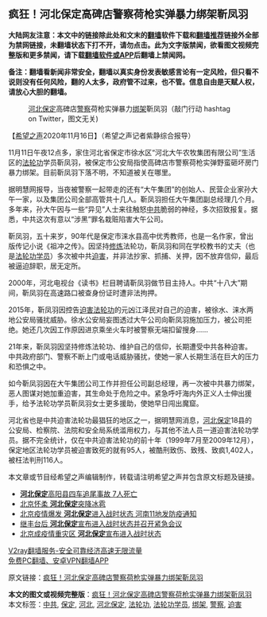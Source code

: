  <h2>疯狂！河北保定高碑店警察荷枪实弹暴力绑架靳凤羽</h2> <p class="notice"><b>大陆网友注意：本文中的链接除此处和文末的<a href="https://github.com/bannedbook/fanqiang" >翻墙</a>软件下载和<a href="https://github.com/killgcd/justmysocks/blob/master/README.md">翻墙推荐</a>链接外全部为禁网链接，未翻墙状态下打不开，请勿点击。此为文字版禁闻，欲看图文视频完整版和更多禁闻，请下载<a href="https://github.com/bannedbook/fanqiang">翻墙软件或APP</a>后翻墙上禁闻网。</p><p>备注：翻墙看新闻非常安全，翻墙以真实身份发表敏感言论有一定风险，但只看不说则没有任何风险，翻的人太多，政府管不过来，也不管。信息自由是天赋人权，请放心大胆的翻墙。</b></p>  <div class="entry"> <figure><figcaption><a href="https://www.bannedbook.org/bnews/tag/%e6%b2%b3%e5%8c%97/" class="st_tag internal_tag" rel="tag" title="标签 河北 下的日志">河北</a><a href="https://www.bannedbook.org/bnews/tag/%E4%BF%9D%E5%AE%9A/" class="st_tag internal_tag" rel="tag" title="标签 保定 下的日志">保定</a>高碑店<a href="https://www.bannedbook.org/bnews/tag/%e8%ad%a6%e5%af%9f/" class="st_tag internal_tag" rel="tag" title="标签 警察 下的日志">警察</a>荷枪实弹暴力<a href="https://www.bannedbook.org/bnews/tag/%e7%bb%91%e6%9e%b6/" class="st_tag internal_tag" rel="tag" title="标签 绑架 下的日志">绑架</a>靳凤羽（敲门行动 hashtag on Twitter，图文无关)</figcaption></figure> <p>【<span class='wp_keywordlink_affiliate'><a href="https://www.soundofhope.org" title="希望之声" target="_blank">希望之声</a></span>2020年11月16日】（希望之声记者紫静综合报导）</p> <p>11月11日午夜12点多，家住河北省保定市徐水区“河北大午农牧集团有限公司”生活区的<a href="https://www.bannedbook.org/bnews/tag/%e6%b3%95%e8%bd%ae%e5%8a%9f/" class="st_tag internal_tag" rel="tag" title="标签 法轮功 下的日志">法轮功</a>学员靳凤羽，被保定市公安局指使高碑店市警察荷枪实弹野蛮砸坏房门暴力绑架。目前靳凤羽下落不明，不知道被关在哪里。</p> <p>据明慧网报导，当夜被警察一起带走的还有“大午集团”的创始人、民营企业家孙大午一家，以及集团公司全部高管共十几人。靳凤羽担任大午集团副总经理几个月。多年来，孙大午因与一些“异见”人士来往触怒<a href="https://www.bannedbook.org/bnews/tag/%e4%b8%ad%e5%85%b1/" class="st_tag internal_tag" rel="tag" title="标签 中共 下的日志">中共</a>脆弱的神经，多次招致报复。据悉，中共这次有意以“涉黑”罪名栽赃陷害大午公司。</p>  <p>靳凤羽，五十来岁，90年代是保定市涞水县高中优秀教师，也是一名作家，曾出版传记小说《祖冲之传》。因坚持<span class='wp_keywordlink'><a href="https://www.qi-gong.me/" title="气功修炼网" target="_blank">修炼</a></span>法轮功，靳凤羽和同在学校教书的丈夫（也是<a href="https://www.bannedbook.org/bnews/tag/%e6%b3%95%e8%bd%ae%e5%8a%9f%e5%ad%a6%e5%91%98/" class="st_tag internal_tag" rel="tag" title="标签 法轮功学员 下的日志">法轮功学员</a>）多次被中共<a href="https://www.bannedbook.org/bnews/tag/%e8%bf%ab%e5%ae%b3/" class="st_tag internal_tag" rel="tag" title="标签 迫害 下的日志">迫害</a>，并非法抄家、抓捕、关押，因不放弃信仰，最后被逼迫辞职，居无定所。</p> <p>2000年，河北电视台《读书》栏目聘请靳凤羽做节目主持人。中共“十八大”期间，靳凤羽在高速路口被查身份证时遭非法拘押。</p> <p>2015年，靳凤羽因控告<span class='wp_keywordlink'><a href="https://www.bannedbook.org/forum11/topic278.html" title="评江泽民与中共相互利用迫害法轮功" target="_blank">迫害法轮功</a></span>的元凶江泽民对自己的迫害，被徐水、涞水两地公安局骚扰威胁。徐水公安局妄图透过大午公司向靳凤羽施加压力，被公司拒绝。她还几次因工作原因进京乘坐火车时被警察无端扣留搜身……</p>  <p>21年来，靳凤羽因坚持修炼法轮功、维护自己的信仰，长期遭受中共各种迫害。中共政府部门、警察不断上门或电话威胁骚扰，使她一家人长期生活在巨大的压力和恐惧之中。</p> <p>如今靳凤羽因在大午集团公司工作并担任公司副总经理，再一次被中共暴力绑架，恶人图谋对她加重迫害，其生命处于危险之中。紧急呼吁海内外正义人士伸出援手，给予法轮功学员靳凤羽女士更多援助，使她早日闯出魔窟。</p> <p>河北省也是中共迫害法轮功最猖狂的地区之一，据明慧网消息，<a href="https://www.bannedbook.org/bnews/tag/%E6%B2%B3%E5%8C%97%E4%BF%9D%E5%AE%9A/" class="st_tag internal_tag" rel="tag" title="标签 河北保定 下的日志">河北保定</a>18县的公安局、检察院、法院和安全局系统滥用权力，与其他不法人员一道迫害法轮功学员。据不完全统计，仅在中共迫害法轮功的前十年（1999年7月至2009年12月），保定地区法轮功学员被迫害致死的就有95人，被酷刑致伤、致残、致疯1,402人，被枉法判刑116人。</p>  <p>本文章或节目经希望之声编辑制作，转载请注明希望之声并包含原文标题及链接。</p> <ul class='op-related-articles' title='相关阅读'> <li><a href='https://www.bannedbook.org/bnews/baitai/20201022/1418233.html' target='_blank'><b>河北保定</b>高阳县四车追尾事故 7人死亡</a></li> <li><a href='https://www.bannedbook.org/bnews/cbnews/20200706/1356234.html' target='_blank'>北京怀柔 <b>河北保定</b>突降冰雹</a></li> <li><a href='https://www.bannedbook.org/bnews/cbnews/20200615/1345167.html' target='_blank'>北京疫情爆发 <b>河北保定</b>进入战时状态 河南11地发防疫通知</a></li> <li><a href='https://www.bannedbook.org/bnews/cbnews/20200615/1345146.html' target='_blank'>继丰台后 <b>河北保定</b>宣布进入战时状态并召开紧急会议</a></li> <li><a href='https://www.bannedbook.org/bnews/cbnews/20200615/1345139.html' target='_blank'>北京成疫情重灾区 <b>河北保定</b>宣布进入战时状态</a></li> </ul> <p class="texttj"> <a href="https://www.bannedbook.org/forum23/topic22702.html" target="_blank">V2ray翻墙服务-安全可靠经济高速无限流量</a><br/> <a href="https://github.com/bannedbook/fanqiang/wiki/%E7%A6%81%E9%97%BB%E7%BD%91%E5%AE%89%E5%8D%93%E7%BF%BB%E5%A2%99%E6%96%B0%E9%97%BBAPP" target="_blank">免费PC翻墙、安卓VPN翻墙APP</a></p><p>原文链接：<a class="src_link"  href="https://www.soundofhope.org/post/443608" target="_blank">疯狂！河北保定高碑店警察荷枪实弹暴力绑架靳凤羽</a></p><a name='sharetosocial'></a>       <div><b>本文的图文或视频完整版</b>：<a href='https://www.bannedbook.org/bnews/comments/20201117/1432295.html'>疯狂！河北保定高碑店警察荷枪实弹暴力绑架靳凤羽</a></div>  </div><!--END ENTRY--> <div class="postfooter"> <div>本文标签：<a href="https://www.bannedbook.org/bnews/tag/%e4%b8%ad%e5%85%b1/" rel="tag">中共</a>, <a href="https://www.bannedbook.org/bnews/tag/%E4%BF%9D%E5%AE%9A/" rel="tag">保定</a>, <a href="https://www.bannedbook.org/bnews/tag/%e6%b2%b3%e5%8c%97/" rel="tag">河北</a>, <a href="https://www.bannedbook.org/bnews/tag/%E6%B2%B3%E5%8C%97%E4%BF%9D%E5%AE%9A/" rel="tag">河北保定</a>, <a href="https://www.bannedbook.org/bnews/tag/%e6%b3%95%e8%bd%ae%e5%8a%9f/" rel="tag">法轮功</a>, <a href="https://www.bannedbook.org/bnews/tag/%e6%b3%95%e8%bd%ae%e5%8a%9f%e5%ad%a6%e5%91%98/" rel="tag">法轮功学员</a>, <a href="https://www.bannedbook.org/bnews/tag/%e7%bb%91%e6%9e%b6/" rel="tag">绑架</a>, <a href="https://www.bannedbook.org/bnews/tag/%e8%ad%a6%e5%af%9f/" rel="tag">警察</a>, <a href="https://www.bannedbook.org/bnews/tag/%e8%bf%ab%e5%ae%b3/" rel="tag">迫害</a></div>  </div><!--END POSTFOOTER--> 